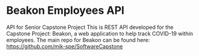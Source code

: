# Beakon Employees API 
API for Senior Capstone Project
This is REST API developed for the Capstone Project: Beakon, a web application to help track COVID-19 within employees.
The main repo for Beakon can be found here: https://github.com/mik-spe/SoftwareCapstone
